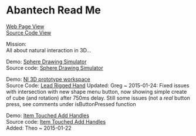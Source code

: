 Abantech Read Me
===
[Web Page View]( http://abantech.github.io/index.html )  
[Source Code View]( https://github.com/abantech/abantech.github.io/ )

Mission:  
All about natural interaction in 3D...

Demo: [Sphere Drawing Simulator]( http://abantech.github.io/sphere-drawing-simulator.html )  
Source code: [Sphere Drawing Simulator]( https://github.com/abantech/abantech.github.io/sphere-drawing-simulator.html )

Demo: [NI 3D prototype workspace]( http://abantech.github.io/NI3DPrototype/main.html )  
Source Code: [Lead Rigged Hand]( https://github.com/abantech/abantech.github.io/NI3DPrototype/main.html )
Updated: Greg ~ 2015-01-24: Fixed issues with intersection with new shape menu button, now showing simple create of cube (and rotation) after 750ms delay. Still some issues (not a *real* button press, see comments under isButtonPressed function

Demo: [Item Touched Add Handles]( http://abantech.github.io/item-touched-add-handles/r1/item-touched-add-handles-r1.html )  
Source code: [Item Touched Add Handles]( https://github.com/Abantech/abantech.github.io/blob/master/item-touched-add-handles/r1/item-touched-add-handles-r1.html )  
Added: Theo ~ 2015-01-22